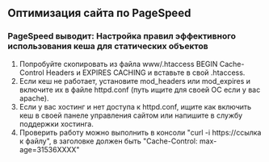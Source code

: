 ## Оптимизация сайта по PageSpeed
### PageSpeed выводит: Настройка правил эффективного использования кеша для статических объектов
1. Попробуйте скопировать из файла www/.htaccess BEGIN Cache-Control Headers и EXPIRES CACHING и вставьте в свой .htaccess.
2. Если кеш не работает, установите mod_headers или mod_expires и включите их в файле httpd.conf (путь ищите для своей ОС если у вас apache).
3. Если у вас хостинг и нет доступа к httpd.conf, ищите как включить кеш в своей панеле управления сайтом или напишите в службу поддержки хостинга.
4. Проверить работу можно выполнить в консоли "curl -i https://ссылка к файлу", в заголовке должен быть "Cache-Control: max-age=31536XXXX"